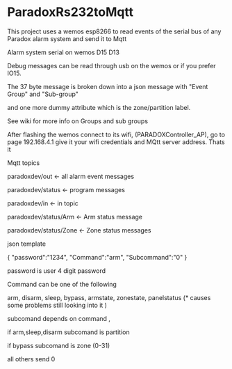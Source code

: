 # ParadoxRs232toMqtt
This project uses a wemos esp8266 to read events of the serial bus of any Paradox alarm system and send it to Mqtt

  Alarm system serial on wemos D15 D13
	
  Debug messages can be read through usb on the wemos or if you prefer IO15.
        
        
The 37 byte message is broken down into a json message with "Event Group" and "Sub-group" 

and one more dummy attribute which is the zone/partition label.



See wiki for more info on Groups and sub groups 

After flashing the wemos connect to its wifi, (PARADOXController_AP), go to page 192.168.4.1 give it your wifi credentials and MQtt server address. Thats it  

Mqtt topics 

paradoxdev/out           <- all alarm event messages

paradoxdev/status       <- program messages

paradoxdev/in           <- in topic 

paradoxdev/status/Arm   <- Arm status message

paradoxdev/status/Zone  <- Zone status messages



json template 


{
 "password":"1234",
 "Command":"arm",
 "Subcommand":"0"
}

password is user 4 digit password

Command can be one of the following 

  arm,
  disarm,
  sleep,
  bypass,
  armstate,
  zonestate,
  panelstatus (* causes some problems still looking into it )
	
  
  subcomand depends on command ,
	
  if arm,sleep,disarm subcomand is partition
	
  if bypass subcomand is zone (0-31) 
	
  all others send 0
  
  
